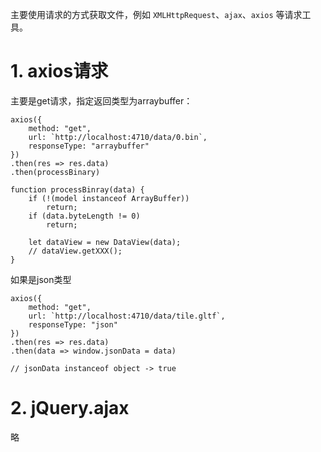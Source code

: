 主要使用请求的方式获取文件，例如 `XMLHttpRequest`、`ajax`、`axios` 等请求工具。

# 1. axios请求

主要是get请求，指定返回类型为arraybuffer：

``` JS
axios({
    method: "get",
    url: `http://localhost:4710/data/0.bin`,
    responseType: "arraybuffer"
})
.then(res => res.data)
.then(processBinary)

function processBinray(data) {
    if (!(model instanceof ArrayBuffer))
        return;
    if (data.byteLength != 0)
        return;
    
    let dataView = new DataView(data);
    // dataView.getXXX();
}
```

如果是json类型

``` JS
axios({
    method: "get",
    url: `http://localhost:4710/data/tile.gltf`,
    responseType: "json"
})
.then(res => res.data)
.then(data => window.jsonData = data)

// jsonData instanceof object -> true
```

# 2. jQuery.ajax

略